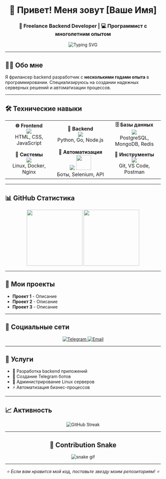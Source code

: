 <div align="center">
  <h1>👋 Привет! Меня зовут [Ваше Имя]</h1>
  <h3>🚀 Freelance Backend Developer | 💻 Программист с многолетним опытом</h3>
  
  <img src="https://readme-typing-svg.herokuapp.com?font=Fira+Code&pause=1000&color=36BCF7&width=435&lines=Backend+Developer;Python+%26+JavaScript+Expert;Linux+Enthusiast;Bot+Developer" alt="Typing SVG" />
</div>

---

## 🧑‍💻 Обо мне

Я фрилансер backend разработчик с **несколькими годами опыта** в программировании. Специализируюсь на создании надежных серверных решений и автоматизации процессов.

<!-- Добавьте здесь больше информации о себе -->

---

## 🛠️ Технические навыки

<table align="center">
  <tr>
    <td align="center" width="200">
      <b>🌐 Frontend</b><br>
      <img src="https://skillicons.dev/icons?i=html,css,js" /><br>
      HTML, CSS, JavaScript
    </td>
    <td align="center" width="200">
      <b>🐍 Backend</b><br>
      <img src="https://skillicons.dev/icons?i=py,go,nodejs" /><br>
      Python, Go, Node.js
    </td>
    <td align="center" width="200">
      <b>🗄️ Базы данных</b><br>
      <img src="https://skillicons.dev/icons?i=postgresql,mongodb,redis" /><br>
      PostgreSQL, MongoDB, Redis
    </td>
  </tr>
  <tr>
    <td align="center">
      <b>🐧 Системы</b><br>
      <img src="https://skillicons.dev/icons?i=linux,docker,nginx" /><br>
      Linux, Docker, Nginx
    </td>
    <td align="center">
      <b>🤖 Автоматизация</b><br>
      <img src="https://skillicons.dev/icons?i=bots" />
      <img src="https://cdn.jsdelivr.net/gh/devicons/devicon/icons/selenium/selenium-original.svg" width="48" height="48"/><br>
      Боты, Selenium, API
    </td>
    <td align="center">
      <b>🔧 Инструменты</b><br>
      <img src="https://skillicons.dev/icons?i=git,vscode,postman" /><br>
      Git, VS Code, Postman
    </td>
  </tr>
</table>

---

## 📊 GitHub Статистика

<div align="center">
  <img height="180em" src="https://github-readme-stats.vercel.app/api?username=ВАШ_НИК&show_icons=true&theme=tokyonight&include_all_commits=true&count_private=true"/>
  <img height="180em" src="https://github-readme-stats.vercel.app/api/top-langs/?username=ВАШ_НИК&layout=compact&langs_count=7&theme=tokyonight"/>
</div>

---

## 🚀 Мои проекты

<!-- Добавьте описание ваших проектов здесь -->
- **Проект 1** - Описание
- **Проект 2** - Описание  
- **Проект 3** - Описание

---

## 📱 Социальные сети

<div align="center">
  <a href="https://t.me/ВАШ_ТЕЛЕГРАМ">
    <img src="https://img.shields.io/badge/Telegram-blue?style=for-the-badge&logo=telegram&logoColor=white" alt="Telegram"/>
  </a>
  <!-- Добавьте другие социальные сети -->
  <a href="mailto:ВАШ_EMAIL">
    <img src="https://img.shields.io/badge/Email-red?style=for-the-badge&logo=gmail&logoColor=white" alt="Email"/>
  </a>
</div>

---

## 💼 Услуги

<!-- Добавьте описание ваших услуг -->
- 🔧 Разработка backend приложений
- 🤖 Создание Telegram ботов
- 🐧 Администрирование Linux серверов
- ⚡ Автоматизация бизнес-процессов

---

## 📈 Активность

<div align="center">
  <img src="https://github-readme-streak-stats.herokuapp.com/?user=ВАШ_НИК&theme=tokyonight" alt="GitHub Streak"/>
</div>

---

<div align="center">
  
## 🐍 Contribution Snake
  
![snake gif](https://github.com/ВАШ_НИК/ВАШ_НИК/blob/output/github-contribution-grid-snake.svg)

</div>

---

<div align="center">
  <i>⭐️ Если вам нравится мой код, поставьте звезду моим репозиториям! ⭐️</i>
</div>
